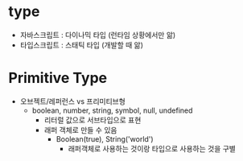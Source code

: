 # type
- 자바스크립트 : 다이나믹 타입 (런타임 상황에서만 앎)
- 타입스크립트 : 스태틱 타입 (개발할 때 앎)

# Primitive Type
- 오브젝트/레퍼런스 vs 프리미티브형
   - boolean, number, string, symbol, null, undefined
     - 리터럴 값으로 서브타입으로 표현
     - 래퍼 객체로 만들 수 있음 
        - Boolean(true), String('world')
           - 래퍼객체로 사용하는 것이랑 타입으로 사용하는 것을 구별
           